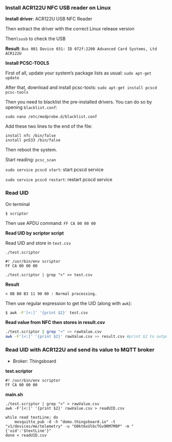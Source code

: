 ### Install ACR122U NFC USB reader on Linux 

**Install driver**: ACR122U USB NFC Reader

Then extract the driver with the correct Linux release version

Then``lsusb`` to check the USB

**Result**: ``Bus 001 Device 031: ID 072f:2200 Advanced Card Systems, Ltd ACR122U``

**Install PCSC-TOOLS**

First of all, update your system’s package lists as usual: ``sudo apt-get update``

After that, download and install pcsc-tools: ``sudo apt-get install pcscd pcsc-tools``

Then you need to blacklist the pre-installed drivers. You can do so by opening ``blacklist.conf``:

``sudo nano /etc/modprobe.d/blacklist.conf``

Add these two lines to the end of the file:

```
install nfc /bin/false
install pn533 /bin/false
```

Then reboot the system.

Start reading: ``pcsc_scan``

``sudo service pcscd start``: start pcscd service

``sudo service pcscd restart``: restart pcscd service

### Read UID

On terminal

```
$ scriptor
```

Then use APDU command: ``FF CA 00 00 00``

**Read UID by scriptor script**

Read UID and store in ``text.csv``

``./test.scriptor``

```
#! /usr/bin/env scriptor
FF CA 00 00 00
```

```
./test.scriptor | grep "<" >> test.csv
```

**Result**

```
< 0B B0 B3 11 90 00 : Normal processing.
```

Then use regular expression to get the UID (along with ``awk``):

```sh
$ awk -F'[<:]' '{print $2}' test.csv
```

**Read value from NFC then stores in result.csv**

```sh
./test.scriptor | grep "<" >> rawValue.csv
awk -F'[<:]' '{print $2}' rawValue.csv >> result.csv #print $2 to output file result.csv
```

### Read UID with ACR122U and send its value to MQTT broker

* Broker: Thingsboard

**test.scriptor**

```
#! /usr/bin/env scriptor
FF CA 00 00 00
```

**main.sh**

```shell
./test.scriptor | grep "<" > rawValue.csv
awk -F'[<:]' '{print $2}' rawValue.csv > readUID.csv

while read textLine; do
    mosquitto_pub -d -h "demo.thingsboard.io" -t "v1/devices/me/telemetry" -u "O0kt6xUl6cTGv9RM7M9P" -m "{'uid':'$textLine'}"    
done < readUID.csv
```
